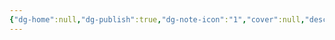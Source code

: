 ```yaml
---
{"dg-home":null,"dg-publish":true,"dg-note-icon":"1","cover":null,"description":null,"tags":["project/Space"],"platform":"UnrealEngine5","permalink":"/900.Publish/UnrealEngineで空間を転換する技術の試作/","dgPassFrontmatter":true,"noteIcon":"1"}
---
```


